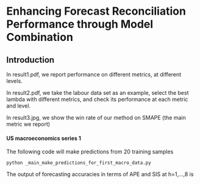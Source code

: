 # Enhancing Forecast Reconciliation Performance through Model Combination
## Introduction
In result1.pdf, we report performance on different metrics, at different levels.

In result2.pdf, we take the labour data set as an example, select the best lambda with different metrics, and check its performance at each metric and level.

In result3.jpg, we show the win rate of our method on SMAPE (the main metric we report)

#### US macroeconomics series 1
The following code will make predictions from 20 training samples
```
python _main_make_predictions_for_first_macro_data.py
```
The output of forecasting accuracies in terms of APE and SIS at h=1,...,8 is 
